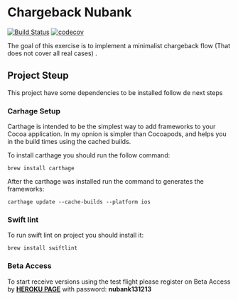 # Chargeback Nubank

[![Build Status](https://www.bitrise.io/app/cd342703b82274ad/status.svg?token=mzGBmxzxGbB4C-iDkEkR4g&branch=develop)](https://www.bitrise.io/app/cd342703b82274ad)
[![codecov](https://codecov.io/gh/mendesbarreto/chargeback-nubank/branch/develop/graph/badge.svg?token=ANmHedLdlw)](https://codecov.io/gh/mendesbarreto/chargeback-nubank)


The goal of this exercise is to implement a minimalist chargeback flow (That does not cover all real cases) .

## Project Steup

This project have some dependencies to be installed follow de next steps  

### Carhage Setup

Carthage is intended to be the simplest way to add frameworks to your Cocoa application. 
In my opnion is simpler than Cocoapods, and helps you in the build times using the cached builds.

To install carthage you should run the follow command: 

```shell
brew install carthage
```

After the carthage was installed run the command to generates the frameworks: 

```shell
carthage update --cache-builds --platform ios
```

### Swift lint

To run swift lint on project you should install it:

```shell
brew install swiftlint
```

### Beta Access

To start receive versions using the test flight please register on Beta Access by **[HEROKU PAGE](https://nuchargeback.herokuapp.com)** with password: **nubank131213**
